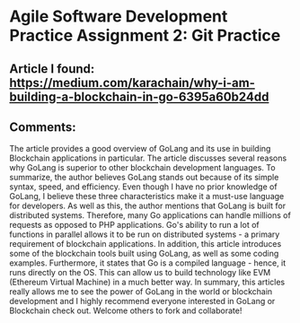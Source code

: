 # Agile Software Development Practice Assignment 2: Git Practice
## Article I found: https://medium.com/karachain/why-i-am-building-a-blockchain-in-go-6395a60b24dd
## Comments:
The article provides a good overview of GoLang and its use in building Blockchain applications in particular. The article discusses several reasons why GoLang is superior to other blockchain development languages. To summarize, the author believes GoLang stands out because of its simple syntax, speed, and efficiency. Even though I have no prior knowledge of GoLang, I believe these three characteristics make it a must-use language for developers. As well as this, the author mentions that GoLang is built for distributed systems. Therefore, many Go applications can handle millions of requests as opposed to PHP applications.  Go's ability to run a lot of functions in parallel allows it to be run on distributed systems - a primary requirement of blockchain applications.
In addition, this article introduces some of the blockchain tools built using GoLang, as well as some coding examples. Furthermore, it states that Go is a compiled language - hence, it runs directly on the OS. This can allow us to build technology like EVM (Ethereum Virtual Machine) in a much better way. In summary, this articles really allows me to see the power of GoLang in the world or blockchain development and I highly recommend everyone interested in GoLang or Blockchain check out.
Welcome others to fork and collaborate!

